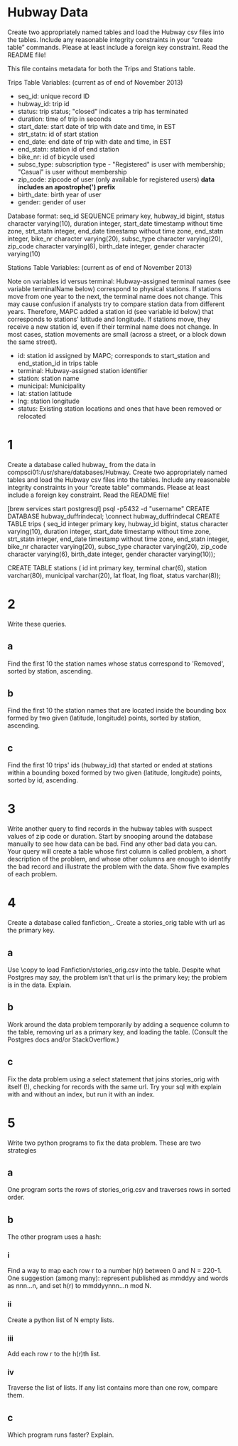 # Hubway Data

Create two appropriately named tables and load the Hubway csv files into the tables. Include any reasonable integrity constraints in your “create table” commands. Please at least include a foreign key constraint. Read the README file!

This file contains metadata for both the Trips and Stations table.

Trips Table Variables: (current as of end of November 2013)
- seq_id: unique record ID
- hubway_id: trip id
- status: trip status; "closed" indicates a trip has terminated
- duration: time of trip in seconds
- start_date: start date of trip with date and time, in EST
- strt_statn: id of start station
- end_date: end date of trip with date and time, in EST
- end_statn: station id of end station
- bike_nr: id of bicycle used
- subsc_type: subscription type - "Registered" is user with membership; "Casual" is user without membership
- zip_code: zipcode of user (only available for registered users) **data includes an apostrophe(') prefix**
- birth_date: birth year of user
- gender: gender of user

Database format:
  seq_id 	SEQUENCE primary key,
  hubway_id 	bigint,
  status 	character varying(10),
  duration 	integer,
  start_date 	timestamp without time zone,
  strt_statn 	integer,
  end_date 	timestamp without time zone,
  end_statn 	integer,
  bike_nr 	character varying(20),
  subsc_type 	character varying(20),
  zip_code 	character varying(6),
  birth_date 	integer,
  gender 	character varying(10)



Stations Table Variables: (current as of end of November 2013)

Note on variables id versus terminal: Hubway-assigned terminal names (see variable terminalName below) correspond to physical stations. If stations move from one year to the next, the terminal name does not change. This may cause confusion if analysts try to compare station data from different years. Therefore, MAPC added a station id (see variable id below) that corresponds to stations' latitude and longitude. If stations move, they receive a new station id, even if their terminal name does not change. In most cases, station movements are small (across a street, or a block down the same street). 

- id: station id assigned by MAPC; corresponds to start_station and end_station_id in trips table
- terminal: Hubway-assigned station identifier
- station: station name
- municipal: Municipality
- lat: station latitude
- lng: station longitude
- status: Existing station locations and ones that have been removed or relocated

# 1
Create a database called hubway\_<lastname> from the data in compsci01:/usr/share/databases/Hubway. Create two appropriately named tables and load the Hubway csv files into the tables. Include any reasonable integrity constraints in your “create table” commands. Please at least include a foreign key constraint. Read the README file!

[brew services start postgresql]
psql -p5432 -d "username"
CREATE DATABASE hubway_duffrindecal;
\connect hubway_duffrindecal
CREATE TABLE trips (
  seq_id  integer primary key,
  hubway_id   bigint,
  status  character varying(10),
  duration  integer,
  start_date  timestamp without time zone,
  strt_statn  integer,
  end_date  timestamp without time zone,
  end_statn   integer,
  bike_nr   character varying(20),
  subsc_type  character varying(20),
  zip_code  character varying(6),
  birth_date  integer,
  gender  character varying(10));

CREATE TABLE stations (
  id  int primary key,
  terminal   char(6),
  station  varchar(80),
  municipal  varchar(20),
  lat  float,
  lng float,
  status  varchar(8));


# 2
Write these queries.

## a
Find the first 10 the station names whose status correspond to 'Removed', sorted by station, ascending.

## b
Find the first 10 the station names that are located inside the bounding box formed by two given (latitude, longitude) points, sorted by station, ascending.

## c
Find the first 10 trips' ids (hubway\_id) that started or ended at stations within a bounding boxed formed by two given (latitude, longitude) points, sorted by id, ascending.

# 3
Write another query to find records in the hubway tables with suspect values of zip code or duration. Start by snooping around the database manually to see how data can be bad. Find any other bad data you can.
Your query will create a table whose first column is called problem, a short description of the problem, and whose other columns are enough to identify the bad record and illustrate the problem with the data. Show five examples of each problem.

# 4
Create a database called fanfiction\_<lastname>. Create a stories\_orig table with url as the primary key. 

## a
Use \copy to load Fanfiction/stories\_orig.csv into the table. Despite what Postgres may say, the problem isn’t that url is the primary key; the problem is in the data. Explain. 

## b
Work around the data problem temporarily by adding a sequence column to the table, removing url as a primary key, and loading the table. (Consult the Postgres docs and/or StackOverflow.)

## c
Fix the data problem using a select statement that joins stories\_orig with itself (!), checking for records with the same url. Try your sql with explain with and without an index, but run it with an index.

# 5
Write two python programs to fix the data problem. These are two strategies 

## a
One program sorts the rows of stories\_orig.csv and traverses rows in sorted order.

## b
The other program uses a hash:

### i
Find a way to map each row r to a number h(r) between 0 and N = 220-1. 
One suggestion (among many): represent published as mmddyy and words as nnn...n, and set h(r) to mmddyynnn...n mod N.

### ii
Create a python list of N empty lists.

### iii
Add each row r to the h(r)th list. 

### iv
Traverse the list of lists. If any list contains more than one row, compare them. 

## c
Which program runs faster? Explain.
